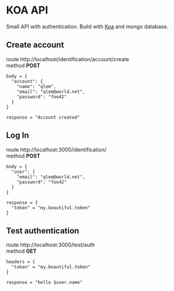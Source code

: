 # KOA API
Small API with authentication. Build with [Koa](https://koajs.com/) and mongo database.

## Create account
route http://localhost/identification/account/create  
method **POST**
```
body = {
  "account": {
    "name": "qlem",
    "email": "qlem@world.net",
    "password": "foo42"
  }
}

response = "Account created"
```

## Log In
route http://localhost:3000/identification/  
method **POST**
```
body = {
  "user": {
    "email": "qlem@world.net",
    "password": "foo42"
  }
}

response = {
  "token" = "my.beautiful.token"
}
```

## Test authentication
route http://localhost:3000/test/auth  
method **GET**
```
headers = {
  "token" = "my.beautiful.token"
}

response = "hello $user.name"
```
